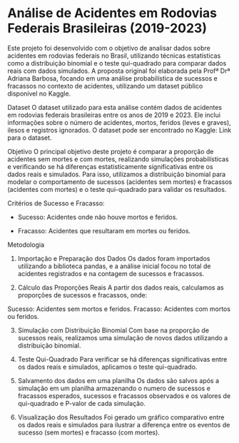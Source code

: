 # Análise de Acidentes em Rodovias Federais Brasileiras (2019-2023)

Este projeto foi desenvolvido com o objetivo de analisar dados sobre acidentes em rodovias federais no Brasil, utilizando técnicas estatísticas como a distribuição binomial e o teste qui-quadrado para comparar dados reais com dados simulados. A proposta original foi elaborada pela Profª Drª Adriana Barbosa, focando em uma análise probabilística de sucessos e fracassos no contexto de acidentes, utilizando um dataset público disponível no Kaggle.

Dataset
O dataset utilizado para esta análise contém dados de acidentes em rodovias federais brasileiras entre os anos de 2019 e 2023. Ele inclui informações sobre o número de acidentes, mortos, feridos (leves e graves), ilesos e registros ignorados. O dataset pode ser encontrado no Kaggle: Link para o dataset.

Objetivo
O principal objetivo deste projeto é comparar a proporção de acidentes sem mortes e com mortes, realizando simulações probabilísticas e verificando se há diferenças estatisticamente significativas entre os dados reais e simulados. Para isso, utilizamos a distribuição binomial para modelar o comportamento de sucessos (acidentes sem mortes) e fracassos (acidentes com mortes) e o teste qui-quadrado para validar os resultados.

Critérios de Sucesso e Fracasso:

- Sucesso: Acidentes onde não houve mortos e feridos.

- Fracasso: Acidentes que resultaram em mortes ou feridos.

Metodologia
1. Importação e Preparação dos Dados
Os dados foram importados utilizando a biblioteca pandas, e a análise inicial focou no total de acidentes registrados e na contagem de sucessos e fracassos.

2. Cálculo das Proporções Reais
A partir dos dados reais, calculamos as proporções de sucessos e fracassos, onde:

Sucesso: Acidentes sem mortos e feridos.
Fracasso: Acidentes com mortos ou feridos.

3. Simulação com Distribuição Binomial
Com base na proporção de sucessos reais, realizamos uma simulação de novos dados utilizando a distribuição binomial.

4. Teste Qui-Quadrado
Para verificar se há diferenças significativas entre os dados reais e simulados, aplicamos o teste qui-quadrado.

5. Salvamento dos dados em uma planilha
Os dados são salvos após a simulação em um planilha armazenando o numero de sucessos e fracassos esperados, sucessos e fracassos observados e os valores de qui-quadrado e P-valor de cada simulação.  

6. Visualização dos Resultados
Foi gerado um gráfico comparativo entre os dados reais e simulados para ilustrar a diferença entre os eventos de sucesso (sem mortes) e fracasso (com mortes).


